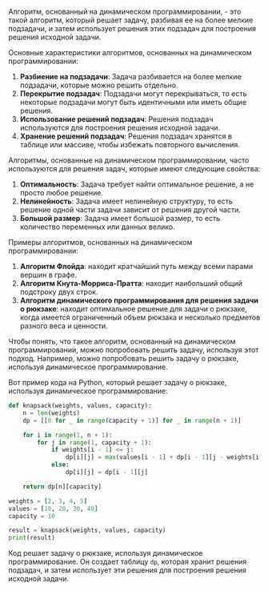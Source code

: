 Алгоритм, основанный на динамическом программировании, - это такой алгоритм, который решает задачу, разбивая ее на более мелкие подзадачи, и затем использует решения этих подзадач для построения решения исходной задачи.

Основные характеристики алгоритмов, основанных на динамическом программировании:

1. **Разбиение на подзадачи**: Задача разбивается на более мелкие подзадачи, которые можно решить отдельно.
2. **Перекрытие подзадач**: Подзадачи могут перекрываться, то есть некоторые подзадачи могут быть идентичными или иметь общие решения.
3. **Использование решений подзадач**: Решения подзадач используются для построения решения исходной задачи.
4. **Хранение решений подзадач**: Решения подзадач хранятся в таблице или массиве, чтобы избежать повторного вычисления.

Алгоритмы, основанные на динамическом программировании, часто используются для решения задач, которые имеют следующие свойства:

1. **Оптимальность**: Задача требует найти оптимальное решение, а не просто любое решение.
2. **Нелинейность**: Задача имеет нелинейную структуру, то есть решение одной части задачи зависит от решения другой части.
3. **Большой размер**: Задача имеет большой размер, то есть количество переменных или данных велико.

Примеры алгоритмов, основанных на динамическом программировании:

1. **Алгоритм Флойда**: находит кратчайший путь между всеми парами вершин в графе.
2. **Алгоритм Кнута-Морриса-Пратта**: находит наибольший общий подстроку двух строк.
3. **Алгоритм динамического программирования для решения задачи о рюкзаке**: находит оптимальное решение для задачи о рюкзаке, когда имеется ограниченный объем рюкзака и несколько предметов разного веса и ценности.

Чтобы понять, что такое алгоритм, основанный на динамическом программировании, можно попробовать решить задачу, используя этот подход. Например, можно попробовать решить задачу о рюкзаке, используя динамическое программирование.

Вот пример кода на Python, который решает задачу о рюкзаке, используя динамическое программирование:
```python
def knapsack(weights, values, capacity):
    n = len(weights)
    dp = [[0 for _ in range(capacity + 1)] for _ in range(n + 1)]

    for i in range(1, n + 1):
        for j in range(1, capacity + 1):
            if weights[i - 1] <= j:
                dp[i][j] = max(values[i - 1] + dp[i - 1][j - weights[i - 1]], dp[i - 1][j])
            else:
                dp[i][j] = dp[i - 1][j]

    return dp[n][capacity]

weights = [2, 3, 4, 5]
values = [10, 20, 30, 40]
capacity = 10

result = knapsack(weights, values, capacity)
print(result)
```
Код решает задачу о рюкзаке, используя динамическое программирование. Он создает таблицу `dp`, которая хранит решения подзадач, и затем использует эти решения для построения решения исходной задачи.